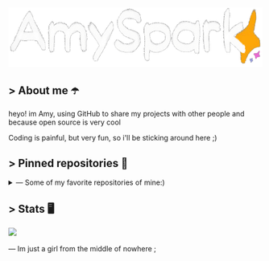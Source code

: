 ﻿<a href = "https://AmySpark-ng.github.io">
	<img src = "amulogo.gif">
	<!-- ^ Made by DevkyRD - https://twitter.com/fabiantol31 -->
</a>

## > About me ☂️
heyo! im Amy, using GitHub to share my projects with other people and because open source is very cool

Coding is painful, but very fun, so i'll be sticking around here ;)

## > Pinned repositories 🐙

<details>
<summary>— Some of my favorite repositories of mine:)</summary>

- [AmySparkNG's website](https://github.com/AmySpark-ng/AmySpark-ng.github.io) - My little portfolio-website made as a learning experience<br>^ Made with **HTML**, **CSS** & **Javascript** 

- [Average Discord.js-v13 bot](https://github.com/AmySpark-NG/AverageDiscordBot) - A little template on how to build your own discord bot (text tutorial included) <br> ^ Made with **Javascript**

- [UnityIntegrationFunzies](https://github.com/AmySpark-NG/UnityIntegrationFunzies) - Repository with some tutorials on how to integrate Unity with different libraries and packages<br>
^ Using **C#** & **Unity**

- [Marktonator](https://markjam.repl.co/) - Coming soon

</details>

## > Stats 🖥️

<p>
	<img src = "https://github-readme-stats.vercel.app/api?username=amySpark-ng&show_icons=true&theme=radical">
</p>

— Im just a girl from the middle of nowhere ;
<!-- Girls and boys - underscores -->
